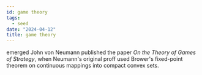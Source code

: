 ```yaml
---
id: game theory
tags:
  - seed
date: "2024-04-12"
title: game theory
---
```


emerged John von Neumann published the paper _On the Theory of Games of Strategy_, when Neumann's original proff used Brower's fixed-point theorem on continuous mappings into compact convex sets.
